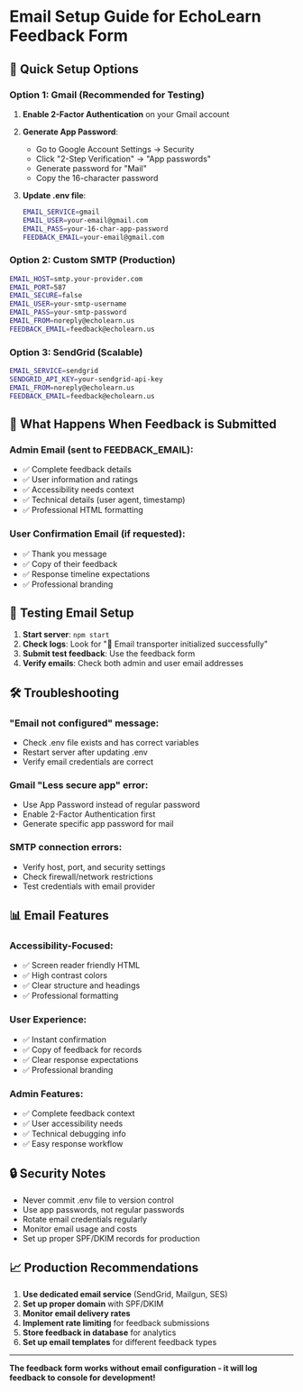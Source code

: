 # Email Setup Guide for EchoLearn Feedback Form

## 🚀 Quick Setup Options

### Option 1: Gmail (Recommended for Testing)

1. **Enable 2-Factor Authentication** on your Gmail account
2. **Generate App Password**:
   - Go to Google Account Settings → Security
   - Click "2-Step Verification" → "App passwords"
   - Generate password for "Mail"
   - Copy the 16-character password

3. **Update .env file**:
   ```bash
   EMAIL_SERVICE=gmail
   EMAIL_USER=your-email@gmail.com
   EMAIL_PASS=your-16-char-app-password
   FEEDBACK_EMAIL=your-email@gmail.com
   ```

### Option 2: Custom SMTP (Production)

```bash
EMAIL_HOST=smtp.your-provider.com
EMAIL_PORT=587
EMAIL_SECURE=false
EMAIL_USER=your-smtp-username
EMAIL_PASS=your-smtp-password
EMAIL_FROM=noreply@echolearn.us
FEEDBACK_EMAIL=feedback@echolearn.us
```

### Option 3: SendGrid (Scalable)

```bash
EMAIL_SERVICE=sendgrid
SENDGRID_API_KEY=your-sendgrid-api-key
EMAIL_FROM=noreply@echolearn.us
FEEDBACK_EMAIL=feedback@echolearn.us
```

## 📧 What Happens When Feedback is Submitted

### Admin Email (sent to FEEDBACK_EMAIL):
- ✅ Complete feedback details
- ✅ User information and ratings
- ✅ Accessibility needs context
- ✅ Technical details (user agent, timestamp)
- ✅ Professional HTML formatting

### User Confirmation Email (if requested):
- ✅ Thank you message
- ✅ Copy of their feedback
- ✅ Response timeline expectations
- ✅ Professional branding

## 🔧 Testing Email Setup

1. **Start server**: `npm start`
2. **Check logs**: Look for "📧 Email transporter initialized successfully"
3. **Submit test feedback**: Use the feedback form
4. **Verify emails**: Check both admin and user email addresses

## 🛠️ Troubleshooting

### "Email not configured" message:
- Check .env file exists and has correct variables
- Restart server after updating .env
- Verify email credentials are correct

### Gmail "Less secure app" error:
- Use App Password instead of regular password
- Enable 2-Factor Authentication first
- Generate specific app password for mail

### SMTP connection errors:
- Verify host, port, and security settings
- Check firewall/network restrictions
- Test credentials with email provider

## 📊 Email Features

### Accessibility-Focused:
- ✅ Screen reader friendly HTML
- ✅ High contrast colors
- ✅ Clear structure and headings
- ✅ Professional formatting

### User Experience:
- ✅ Instant confirmation
- ✅ Copy of feedback for records
- ✅ Clear response expectations
- ✅ Professional branding

### Admin Features:
- ✅ Complete feedback context
- ✅ User accessibility needs
- ✅ Technical debugging info
- ✅ Easy response workflow

## 🔒 Security Notes

- Never commit .env file to version control
- Use app passwords, not regular passwords
- Rotate email credentials regularly
- Monitor email usage and costs
- Set up proper SPF/DKIM records for production

## 📈 Production Recommendations

1. **Use dedicated email service** (SendGrid, Mailgun, SES)
2. **Set up proper domain** with SPF/DKIM
3. **Monitor email delivery rates**
4. **Implement rate limiting** for feedback submissions
5. **Store feedback in database** for analytics
6. **Set up email templates** for different feedback types

---

**The feedback form works without email configuration - it will log feedback to console for development!**